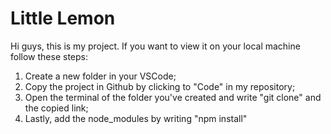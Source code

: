 # Little Lemon
Hi guys, this is my project. If you want to view it on your local machine follow these steps:

1. Create a new folder in your VSCode;
2. Copy the project in Github by clicking to "Code" in my repository;
3. Open the terminal of the folder you've created and write "git clone" and the copied link;
4. Lastly, add the node_modules by writing "npm install"

